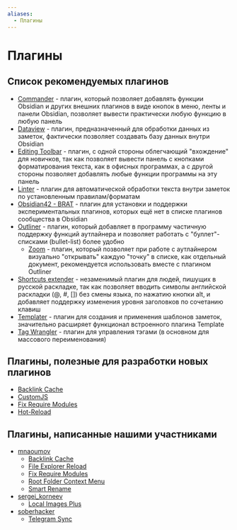 ```yaml
---
aliases:
  - Плагины
---
```


# Плагины
## Список рекомендуемых плагинов

- [Commander](Commander.md) - плагин, который позволяет добавлять функции Obsidian и других внешних плагинов в виде кнопок в меню, ленты и панели Obsidian, позволяет вывести практически любую функцию в любую панель
- [Dataview](Dataview.md) - плагин, предназначенный для обработки данных из заметок, фактически позволяет создавать базу данных внутри Obsidian
- [Editing Toolbar](Editing%20Toolbar.md) - плагин, с одной стороны облегчающий "вхождение" для новичков, так как позволяет вывести панель с кнопками форматирования текста, как в офисных программах, а с другой стороны позволяет добавлять любые функции программы на эту панель
- [Linter](Linter.md) - плагин для автоматической обработки текста внутри заметок по установленным правилам/форматам
- [Obsidian42 - BRAT](Obsidian42%20-%20BRAT.md) - плагин для установки и поддержки экспериментальных плагинов, которых ещё нет в списке плагинов сообщества в Obsidian
- [Outliner](Outliner.md) - плагин, который добавляет в программу частичную поддержку функций аутлайнера и позволяет работать с "буллет"-списками (bullet-list) более удобно
  - [Zoom](Zoom.md) - плагин, который позволяет при работе с аутлайнером визуально "открывать" каждую "точку" в списке, как отдельный документ, рекомендуется использовать вместе с плагином Outliner
- [Shortcuts extender](Shortcuts%20extender.md) - незаменимый плагин для людей, пишущих в русской раскладке, так как позволяет вводить символы английской раскладки (@, #, []) без смены языка, по нажатию кнопки alt, и добавляет поддержку изменения уровня заголовков по сочетанию клавиш
- [Templater](Templater.md) - плагин для создания и применения шаблонов заметок, значительно расширяет функционал встроенного плагина Template
- [Tag Wrangler](Tag%20Wrangler.md) - плагин для управления тэгами (в основном для массового переименования)

## Плагины, полезные для разработки новых плагинов

- [Backlink Cache](Backlink%20Cache.md)
- [CustomJS](CustomJS.md)
- [Fix Require Modules](Fix%20Require%20Modules.md)
- [Hot-Reload](Hot-Reload.md)

## Плагины, написанные нашими участниками

- [mnaoumov](../Участники/mnaoumov.md)
  - [Backlink Cache](Backlink%20Cache.md)
  - [File Explorer Reload](File%20Explorer%20Reload.md)
  - [Fix Require Modules](Fix%20Require%20Modules.md)
  - [Root Folder Context Menu](Root%20Folder%20Context%20Menu.md)
  - [Smart Rename](Smart%20Rename.md)
- [sergei_korneev](../Участники/sergei_korneev.md)
  - [Local Images Plus](Local%20Images%20Plus.md)
- [soberhacker](../Участники/soberhacker.md)
  - [Telegram Sync](Telegram%20Sync.md)
